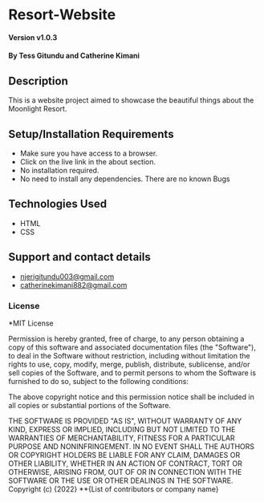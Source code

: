 # Resort-Website
#### Version v1.0.3 
#### By Tess Gitundu and Catherine Kimani
## Description
This is a website project aimed to showcase the beautiful things about the Moonlight Resort. 
## Setup/Installation Requirements
* Make sure you have access to a browser.
* Click on the live link in the about section.
* No installation required.
* No need to install any dependencies.
There are no known Bugs

## Technologies Used
* HTML
* CSS
## Support and contact details
* njerigitundu003@gmail.com
* catherinekimani882@gmail.com
### License
*MIT License

Permission is hereby granted, free of charge, to any person obtaining a copy
of this software and associated documentation files (the "Software"), to deal
in the Software without restriction, including without limitation the rights
to use, copy, modify, merge, publish, distribute, sublicense, and/or sell
copies of the Software, and to permit persons to whom the Software is
furnished to do so, subject to the following conditions:

The above copyright notice and this permission notice shall be included in all
copies or substantial portions of the Software.

THE SOFTWARE IS PROVIDED "AS IS", WITHOUT WARRANTY OF ANY KIND, EXPRESS OR
IMPLIED, INCLUDING BUT NOT LIMITED TO THE WARRANTIES OF MERCHANTABILITY,
FITNESS FOR A PARTICULAR PURPOSE AND NONINFRINGEMENT. IN NO EVENT SHALL THE
AUTHORS OR COPYRIGHT HOLDERS BE LIABLE FOR ANY CLAIM, DAMAGES OR OTHER
LIABILITY, WHETHER IN AN ACTION OF CONTRACT, TORT OR OTHERWISE, ARISING FROM,
OUT OF OR IN CONNECTION WITH THE SOFTWARE OR THE USE OR OTHER DEALINGS IN THE
SOFTWARE.
Copyright (c) {2022} **{List of contributors or company name}
